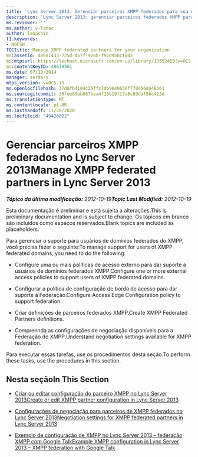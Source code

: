```yaml
---
title: 'Lync Server 2013: Gerenciar parceiros XMPP federados para sua organização'
description: 'Lync Server 2013: gerenciar parceiros federados XMPP para sua organização.'
ms.reviewer: ''
ms.author: v-lanac
author: lanachin
f1.keywords:
- NOCSH
TOCTitle: Manage XMPP federated partners for your organization
ms:assetid: 48681433-725d-457f-926b-f91d95bcf082
ms:mtpsurl: https://technet.microsoft.com/en-us/library/JJ552450(v=OCS.15)
ms:contentKeyID: 48679561
ms.date: 07/23/2014
manager: serdars
mtps_version: v=OCS.15
ms.openlocfilehash: 37d6fb4104c35ffc7db9649656f7786568a48b61
ms.sourcegitcommit: 36fee89bb887bea4f18b19f17a8c69daf5bc423d
ms.translationtype: MT
ms.contentlocale: pt-BR
ms.lasthandoff: 11/26/2020
ms.locfileid: "49426022"
---
```

# <a name="manage-xmpp-federated-partners-in-lync-server-2013"></a><span data-ttu-id="82f15-103">Gerenciar parceiros XMPP federados no Lync Server 2013</span><span class="sxs-lookup"><span data-stu-id="82f15-103">Manage XMPP federated partners in Lync Server 2013</span></span>

<div data-xmlns="http://www.w3.org/1999/xhtml">

<div class="topic" data-xmlns="http://www.w3.org/1999/xhtml" data-msxsl="urn:schemas-microsoft-com:xslt" data-cs="https://msdn.microsoft.com/">

<div data-asp="https://msdn2.microsoft.com/asp">



</div>

<div id="mainSection">

<div id="mainBody"><span data-ttu-id="82f15-104">

<span> </span></span><span class="sxs-lookup"><span data-stu-id="82f15-104">

<span> </span></span></span>

<span data-ttu-id="82f15-105">_**Tópico da última modificação:** 2012-10-19_</span><span class="sxs-lookup"><span data-stu-id="82f15-105">_**Topic Last Modified:** 2012-10-19_</span></span>

<span data-ttu-id="82f15-106">Esta documentação é preliminar e está sujeita a alterações.</span><span class="sxs-lookup"><span data-stu-id="82f15-106">This is preliminary documentation and is subject to change.</span></span> <span data-ttu-id="82f15-107">Os tópicos em branco são incluídos como espaços reservados.</span><span class="sxs-lookup"><span data-stu-id="82f15-107">Blank topics are included as placeholders.</span></span>

<span data-ttu-id="82f15-108">Para gerenciar o suporte para usuários de domínios federados do XMPP, você precisa fazer o seguinte:</span><span class="sxs-lookup"><span data-stu-id="82f15-108">To manage support for users of XMPP federated domains, you need to do the following:</span></span>

  - <span data-ttu-id="82f15-109">Configure uma ou mais políticas de acesso externo para dar suporte a usuários de domínios federados XMPP.</span><span class="sxs-lookup"><span data-stu-id="82f15-109">Configure one or more external access policies to support users of XMPP federated domains.</span></span>

  - <span data-ttu-id="82f15-110">Configurar a política de configuração de borda de acesso para dar suporte à Federação.</span><span class="sxs-lookup"><span data-stu-id="82f15-110">Configure Access Edge Configuration policy to support federation.</span></span>

  - <span data-ttu-id="82f15-111">Criar definições de parceiros federados XMPP.</span><span class="sxs-lookup"><span data-stu-id="82f15-111">Create XMPP Federated Partners definitions.</span></span>

  - <span data-ttu-id="82f15-112">Compreenda as configurações de negociação disponíveis para a Federação do XMPP.</span><span class="sxs-lookup"><span data-stu-id="82f15-112">Understand negotiation settings available for XMPP federation.</span></span>

<span data-ttu-id="82f15-113">Para executar essas tarefas, use os procedimentos desta seção.</span><span class="sxs-lookup"><span data-stu-id="82f15-113">To perform these tasks, use the procedures in this section.</span></span>

<div>

## <a name="in-this-section"></a><span data-ttu-id="82f15-114">Nesta seção</span><span class="sxs-lookup"><span data-stu-id="82f15-114">In This Section</span></span>

  - [<span data-ttu-id="82f15-115">Criar ou editar configuração do parceiro XMPP no Lync Server 2013</span><span class="sxs-lookup"><span data-stu-id="82f15-115">Create or edit XMPP partner configuration in Lync Server 2013</span></span>](lync-server-2013-create-or-edit-xmpp-partner-configuration.md)

  - [<span data-ttu-id="82f15-116">Configurações de negociação para parceiros de XMPP federados no Lync Server 2013</span><span class="sxs-lookup"><span data-stu-id="82f15-116">Negotiation settings for XMPP federated partners in Lync Server 2013</span></span>](lync-server-2013-negotiation-settings-for-xmpp-federated-partners.md)

  - [<span data-ttu-id="82f15-117">Exemplo de configuração de XMPP no Lync Server 2013 – federação XMPP com Google Talk</span><span class="sxs-lookup"><span data-stu-id="82f15-117">Example XMPP configuration in Lync Server 2013 – XMPP federation with Google Talk</span></span>](lync-server-2013-example-xmpp-configuration-–-xmpp-federation-with-google-talk.md)

<span data-ttu-id="82f15-118"></div>

</div>

<span> </span>

</div>

</div>

</span><span class="sxs-lookup"><span data-stu-id="82f15-118"></div>

</div>

<span> </span>

</div>

</div>

</span></span></div>

